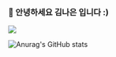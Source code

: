 ### 👋 안녕하세요 김나은 입니다 :)

<!--
**knxxxn/knxxxn** is a ✨ _special_ ✨ repository because its `README.md` (this file) appears on your GitHub profile.

Here are some ideas to get you started:

- 🔭 I’m currently working on ...
- 🌱 I’m currently learning ...
- 👯 I’m looking to collaborate on ...
- 🤔 I’m looking for help with ...
- 💬 Ask me about ...
- 📫 How to reach me: ...
- 😄 Pronouns: ...
- ⚡ Fun fact: ...
-->

<img src="https://img.shields.io/badge/velog-20C997?style=flat-square&logo=velog&logoColor=white"/>

![Anurag's GitHub stats](https://github-readme-stats.vercel.app/api?username=knxxxn&show_icons=true&theme=radical)

